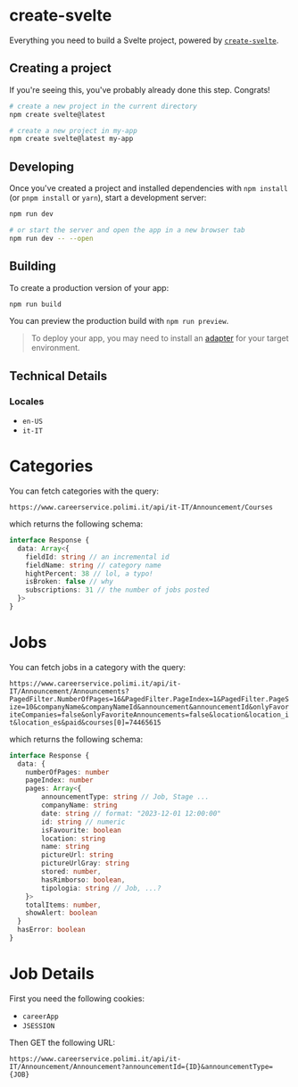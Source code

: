 # create-svelte

Everything you need to build a Svelte project, powered by [`create-svelte`](https://github.com/sveltejs/kit/tree/master/packages/create-svelte).

## Creating a project

If you're seeing this, you've probably already done this step. Congrats!

```bash
# create a new project in the current directory
npm create svelte@latest

# create a new project in my-app
npm create svelte@latest my-app
```

## Developing

Once you've created a project and installed dependencies with `npm install` (or `pnpm install` or `yarn`), start a development server:

```bash
npm run dev

# or start the server and open the app in a new browser tab
npm run dev -- --open
```

## Building

To create a production version of your app:

```bash
npm run build
```

You can preview the production build with `npm run preview`.

> To deploy your app, you may need to install an [adapter](https://kit.svelte.dev/docs/adapters) for your target environment.

## Technical Details

### Locales
- `en-US`
- `it-IT`

# Categories
You can fetch categories with the query:

`https://www.careerservice.polimi.it/api/it-IT/Announcement/Courses`

which returns the following schema:
```typescript
interface Response {
  data: Array<{
    fieldId: string // an incremental id
    fieldName: string // category name
    hightPercent: 38 // lol, a typo!
    isBroken: false // why
    subscriptions: 31 // the number of jobs posted
  }>
}
```
# Jobs
You can fetch jobs in a category with the query:

`https://www.careerservice.polimi.it/api/it-IT/Announcement/Announcements?PagedFilter.NumberOfPages=16&PagedFilter.PageIndex=1&PagedFilter.PageSize=10&companyName&companyNameId&announcement&announcementId&onlyFavoriteCompanies=false&onlyFavoriteAnnouncements=false&location&location_it&location_es&paid&courses[0]=74465615`

which returns the following schema:
```typescript
interface Response {
  data: {
    numberOfPages: number
    pageIndex: number
    pages: Array<{
        announcementType: string // Job, Stage ...
        companyName: string
        date: string // format: "2023-12-01 12:00:00"
        id: string // numeric
        isFavourite: boolean
        location: string
        name: string
        pictureUrl: string
        pictureUrlGray: string
        stored: number,
        hasRimborso: boolean,
        tipologia: string // Job, ...?
    }>
    totalItems: number,
    showAlert: boolean
  }
  hasError: boolean
}
```
# Job Details
First you need the following cookies:
- `careerApp`
- `JSESSION`

Then GET the following URL:

`https://www.careerservice.polimi.it/api/it-IT/Announcement/Announcement?announcementId={ID}&announcementType={JOB}`
